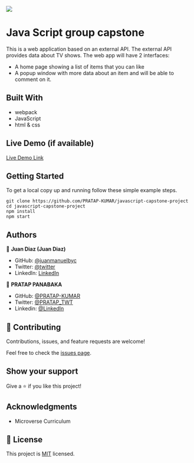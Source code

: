 ![](https://img.shields.io/badge/Microverse-blueviolet)

# Java Script group capstone

This is a web application based on an external API. The external API provides data about TV shows. The web app will have 2 interfaces: 
- A home page showing a list of items that you can like 
- A popup window with more data about an item and will be able to comment on it.


## Built With

- webpack
- JavaScript
- html & css


## Live Demo (if available)

[Live Demo Link](https://livedemo.com)


## Getting Started

To get a local copy up and running follow these simple example steps.

````
git clone https://github.com/PRATAP-KUMAR/javascript-capstone-project
cd javascript-capstone-project
npm install
npm start
````

## Authors

👤 **Juan Diaz (Juan Diaz)**

- GitHub: [@juanmanuelbyc](https://github.com/juanmanuelbyc)
- Twitter: [@twitter](https://twitter.com/juanmanueldiar)
- LinkedIn: [LinkedIn](https://linkedin.com/in/juan-díaz-5281b3111/)


👤 **PRATAP PANABAKA**

- GitHub: [@PRATAP-KUMAR](https://github.com/PRATAP-KUMAR)
- Twitter: [@PRATAP_TWT](https://twitter.com/PRATAP_TWT)
- Linkedin: [@LinkedIn](https://www.linkedin.com/in/pratap-kumar-panabaka-755489236/)



## 🤝 Contributing

Contributions, issues, and feature requests are welcome!

Feel free to check the [issues page](../../issues/).

## Show your support

Give a ⭐️ if you like this project!

## Acknowledgments

- Microverse Curriculum

## 📝 License

This project is [MIT](./MIT.md) licensed.

